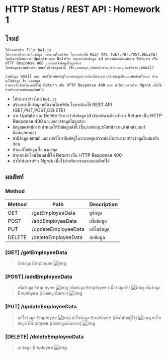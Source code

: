 # HTTP Status / REST API : Homework 1

## โจทย์

```
ให้ทำการสร้าง File hw1.js 
ให้ทำการสร้างการเก็บข้อมูล พนักงานในบริษัท โดยจะต้องใช้ REST API (GET,PUT,POST,DELETE) 
โดยในกรณีของการ Update และ Delete ถ้าหากว่าส่งข้อมูล id เข้ามาผิดจะต้องทำการ Return เป็น HTTP Response 400 และบอกว่าข้อมูลไม่ถูกต้อง 
โดยข้อมูลของพนักงานกำหนดให้รับข้อมูลดังนี้ (ชื่อ,นามสกุล,รหัสพนักงาน,ตำแหน่ง,เบอร์ติดต่อ,email)

ถ้ามีข้อมูล email และ เบอร์โทรศัพท์อยู่ในระบบอยู่แล้วจะต้องไม่สามารถสร้างข้อมูลใหม่มาทับซ้อนได้และ ห้ามแก้ไขข้อมูล ชื่อ นามสกุล 
ถ้าหากเข้าเงื่อนไขเหล่านี้ให้ Return เป็น HTTP Response 400 และ ทำให้ทำการสร้าง Ngrok เพื่อใช้สำหรับการทดสอบผลลัพท์ได้
```

- ให้ทำการสร้างไฟล์ `hw1.js`
- สร้างการเก็บข้อมูลพนักงานในบริษัท โดยจะต้องใช้ REST API (GET,PUT,POST,DELETE)
- การ Update และ Delete ถ้าหากว่าส่งข้อมูล id เข้ามาผิดจะต้องทำการ Return เป็น HTTP Response 400 และบอกว่าข้อมูลไม่ถูกต้อง
- ข้อมูลของพนักงานกำหนดให้รับข้อมูลดังนี้ (ชื่อ,นามสกุล,รหัสพนักงาน,ตำแหน่ง,เบอร์ติดต่อ,email)
- ถ้ามีข้อมูล email และ เบอร์โทรศัพท์อยู่ในระบบอยู่แล้วจะต้องไม่สามารถสร้างข้อมูลใหม่มาทับซ้อน 
- ห้ามแก้ไขข้อมูล ชื่อ นามสกุล 
- ถ้าหากเข้าเงื่อนไขเหล่านี้ให้ Return เป็น HTTP Response 400
- ทำให้ทำการสร้าง Ngrok เพื่อใช้สำหรับการทดสอบผลลัพท์ได้

## ผลลัพท์

### Method
| Method | Path                |  Description |
|--------|---------------------|--------------|
| GET    | /getEmployeeData    | ดูข้อมูล       |
| POST   | /addEmployeeData    | เพิ่มข้อมูล     |
| PUT    | /updateEmployeeData | แก้ไขข้อมูล    |
| DELETE | /deleteEmployeeData | ลบข้อมูล      |

### [GET] /getEmployeeData
> ดึงข้อมูล Employee 
![img](https://i.imgur.com/Fg5VPI0.png)

### [POST] /addEmployeeData
> เพิ่มข้อมูล Employee 
![img](https://i.imgur.com/2kowm19.png)
> เพิ่มข้อมูล Employee (เมื่อข้อมูลซ้ำ)
![img](https://i.imgur.com/wpBGAxA.png)
> เพิ่มข้อมูล Employee (เมื่อข้อมูลไม่ครบ)
![img](https://i.imgur.com/aB02MXm.png)

### [PUT] /updateEmployeeData
> แก้ไขข้อมูล Employee 
![img](https://i.imgur.com/nYp081P.png)
> แก้ไขข้อมูล Employee (เมื่อไม่พบผู้ใช้)
![img](https://i.imgur.com/0WJfYBu.png)
> แก้ไขข้อมูล Employee (เมื่อข้อมูลผิดพลาด)
![img](https://i.imgur.com/7Fjonn5.png)

### [DELETE] /deleteEmployeeData
> ลบข้อมูล Employee 
![img](https://i.imgur.com/obND8bN.png)